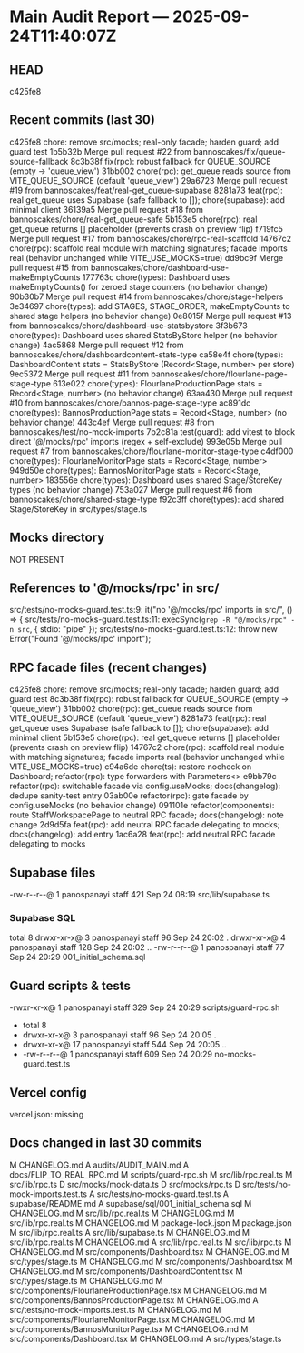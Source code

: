 # Main Audit Report — 2025-09-24T11:40:07Z

## HEAD
c425fe8

## Recent commits (last 30)
c425fe8 chore: remove src/mocks; real-only facade; harden guard; add guard test
1b5b32b Merge pull request #22 from bannoscakes/fix/queue-source-fallback
8c3b38f fix(rpc): robust fallback for QUEUE_SOURCE (empty → 'queue_view')
31bb002 chore(rpc): get_queue reads source from VITE_QUEUE_SOURCE (default 'queue_view')
29a6723 Merge pull request #19 from bannoscakes/feat/real-get_queue-supabase
8281a73 feat(rpc): real get_queue uses Supabase (safe fallback to []); chore(supabase): add minimal client
36139a5 Merge pull request #18 from bannoscakes/chore/real-get_queue-safe
5b153e5 chore(rpc): real get_queue returns [] placeholder (prevents crash on preview flip)
f719fc5 Merge pull request #17 from bannoscakes/chore/rpc-real-scaffold
14767c2 chore(rpc): scaffold real module with matching signatures; facade imports real (behavior unchanged while VITE_USE_MOCKS=true)
dd9bc9f Merge pull request #15 from bannoscakes/chore/dashboard-use-makeEmptyCounts
177763c chore(types): Dashboard uses makeEmptyCounts() for zeroed stage counters (no behavior change)
90b30b7 Merge pull request #14 from bannoscakes/chore/stage-helpers
3e34697 chore(types): add STAGES, STAGE_ORDER, makeEmptyCounts to shared stage helpers (no behavior change)
0e8015f Merge pull request #13 from bannoscakes/chore/dashboard-use-statsbystore
3f3b673 chore(types): Dashboard uses shared StatsByStore helper (no behavior change)
4ac5868 Merge pull request #12 from bannoscakes/chore/dashboardcontent-stats-type
ca58e4f chore(types): DashboardContent stats = StatsByStore (Record<Stage, number> per store)
9ec5372 Merge pull request #11 from bannoscakes/chore/flourlane-page-stage-type
613e022 chore(types): FlourlaneProductionPage stats = Record<Stage, number> (no behavior change)
63aa430 Merge pull request #10 from bannoscakes/chore/bannos-page-stage-type
ac891dc chore(types): BannosProductionPage stats = Record<Stage, number> (no behavior change)
443c4ef Merge pull request #8 from bannoscakes/test/no-mock-imports
7b2c81a test(guard): add vitest to block direct '@/mocks/rpc' imports (regex + self-exclude)
993e05b Merge pull request #7 from bannoscakes/chore/flourlane-monitor-stage-type
c4df000 chore(types): FlourlaneMonitorPage stats = Record<Stage, number>
949d50e chore(types): BannosMonitorPage stats = Record<Stage, number>
183556e chore(types): Dashboard uses shared Stage/StoreKey types (no behavior change)
753a027 Merge pull request #6 from bannoscakes/chore/shared-stage-type
f92c3ff chore(types): add shared Stage/StoreKey in src/types/stage.ts

## Mocks directory
NOT PRESENT

## References to '@/mocks/rpc' in src/
src/tests/no-mocks-guard.test.ts:9:  it("no '@/mocks/rpc' imports in src/", () => {
src/tests/no-mocks-guard.test.ts:11:      execSync(`grep -R "@/mocks/rpc" -n src`, { stdio: "pipe" });
src/tests/no-mocks-guard.test.ts:12:      throw new Error("Found '@/mocks/rpc' import");

## RPC facade files (recent changes)
c425fe8 chore: remove src/mocks; real-only facade; harden guard; add guard test
8c3b38f fix(rpc): robust fallback for QUEUE_SOURCE (empty → 'queue_view')
31bb002 chore(rpc): get_queue reads source from VITE_QUEUE_SOURCE (default 'queue_view')
8281a73 feat(rpc): real get_queue uses Supabase (safe fallback to []); chore(supabase): add minimal client
5b153e5 chore(rpc): real get_queue returns [] placeholder (prevents crash on preview flip)
14767c2 chore(rpc): scaffold real module with matching signatures; facade imports real (behavior unchanged while VITE_USE_MOCKS=true)
c94a6de chore(ts): restore nocheck on Dashboard; refactor(rpc): type forwarders with Parameters<>
e9bb79c refactor(rpc): switchable facade via config.useMocks; docs(changelog): dedupe sanity-test entry
03ab00e refactor(rpc): gate facade by config.useMocks (no behavior change)
091101e refactor(components): route StaffWorkspacePage to neutral RPC facade; docs(changelog): note change
2d9d5fa feat(rpc): add neutral RPC facade delegating to mocks; docs(changelog): add entry
1ac6a28 feat(rpc): add neutral RPC facade delegating to mocks

## Supabase files
-rw-r--r--@ 1 panospanayi  staff  421 Sep 24 08:19 src/lib/supabase.ts

### Supabase SQL
total 8
drwxr-xr-x@ 3 panospanayi  staff   96 Sep 24 20:02 .
drwxr-xr-x@ 4 panospanayi  staff  128 Sep 24 20:02 ..
-rw-r--r--@ 1 panospanayi  staff   77 Sep 24 20:29 001_initial_schema.sql

## Guard scripts & tests
-rwxr-xr-x@ 1 panospanayi  staff  329 Sep 24 20:29 scripts/guard-rpc.sh
 - total 8
 - drwxr-xr-x@  3 panospanayi  staff   96 Sep 24 20:05 .
 - drwxr-xr-x@ 17 panospanayi  staff  544 Sep 24 20:05 ..
 - -rw-r--r--@  1 panospanayi  staff  609 Sep 24 20:29 no-mocks-guard.test.ts

## Vercel config
vercel.json: missing

## Docs changed in last 30 commits
  M	CHANGELOG.md
  A	audits/AUDIT_MAIN.md
  A	docs/FLIP_TO_REAL_RPC.md
  M	scripts/guard-rpc.sh
  M	src/lib/rpc.real.ts
  M	src/lib/rpc.ts
  D	src/mocks/mock-data.ts
  D	src/mocks/rpc.ts
  D	src/tests/no-mock-imports.test.ts
  A	src/tests/no-mocks-guard.test.ts
  A	supabase/README.md
  A	supabase/sql/001_initial_schema.sql
  M	CHANGELOG.md
  M	src/lib/rpc.real.ts
  M	CHANGELOG.md
  M	src/lib/rpc.real.ts
  M	CHANGELOG.md
  M	package-lock.json
  M	package.json
  M	src/lib/rpc.real.ts
  A	src/lib/supabase.ts
  M	CHANGELOG.md
  M	src/lib/rpc.real.ts
  M	CHANGELOG.md
  A	src/lib/rpc.real.ts
  M	src/lib/rpc.ts
  M	CHANGELOG.md
  M	src/components/Dashboard.tsx
  M	CHANGELOG.md
  M	src/types/stage.ts
  M	CHANGELOG.md
  M	src/components/Dashboard.tsx
  M	CHANGELOG.md
  M	src/components/DashboardContent.tsx
  M	src/types/stage.ts
  M	CHANGELOG.md
  M	src/components/FlourlaneProductionPage.tsx
  M	CHANGELOG.md
  M	src/components/BannosProductionPage.tsx
  M	CHANGELOG.md
  A	src/tests/no-mock-imports.test.ts
  M	CHANGELOG.md
  M	src/components/FlourlaneMonitorPage.tsx
  M	CHANGELOG.md
  M	src/components/BannosMonitorPage.tsx
  M	CHANGELOG.md
  M	src/components/Dashboard.tsx
  M	CHANGELOG.md
  A	src/types/stage.ts
